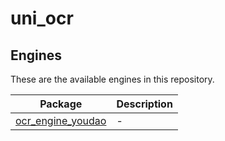 # uni_ocr

## Engines

These are the available engines in this repository.

| Package                                            | Description |
| -------------------------------------------------- | ----------- |
| [ocr_engine_youdao](./packages/ocr_engine_youdao/) | -           |
